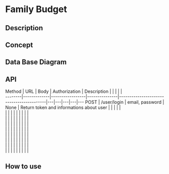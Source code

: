 # Family Budget

## Description 

## Concept 

## Data Base Diagram

## API
 Method | URL         | Body            | Authorization | Description                              |   |   |   |   |   
--------|-------------|-----------------|---------------|------------------------------------------|---|---|---|---|---
 POST   | /user/login | email, password | None          | Return token and informations about user |   |   |   |   |   
        |             |                 |               |                                          |   |   |   |   |   
        |             |                 |               |                                          |   |   |   |   |   
        |             |                 |               |                                          |   |   |   |   |   
        |             |                 |               |                                          |   |   |   |   |   
        |             |                 |               |                                          |   |   |   |   |   
        |             |                 |               |                                          |   |   |   |   |   
        |             |                 |               |                                          |   |   |   |   |   
        |             |                 |               |                                          |   |   |   |   |   



## How to use
